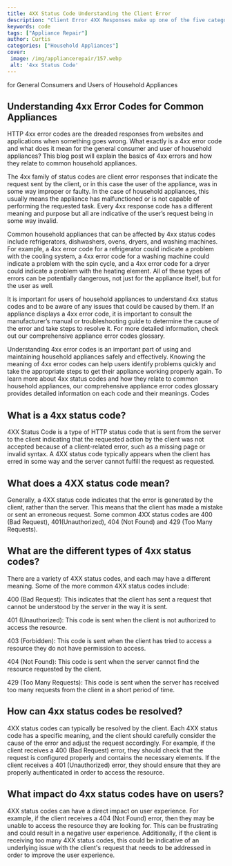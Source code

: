 ```yaml
---
title: 4XX Status Code Understanding the Client Error
description: "Client Error 4XX Responses make up one of the five categories of server responses when a user submits an HTTP request This article looks deeper into identifying understanding and mitigating errors in 4XX responses to create the best possible user experience"
keywords: code
tags: ["Appliance Repair"]
author: Curtis
categories: ["Household Appliances"]
cover: 
 image: /img/appliancerepair/157.webp
 alt: '4xx Status Code'
---
```

for General Consumers and Users of Household Appliances

## Understanding 4xx Error Codes for Common Appliances

HTTP 4xx error codes are the dreaded responses from websites and applications when something goes wrong. What exactly is a 4xx error code and what does it mean for the general consumer and user of household appliances? This blog post will explain the basics of 4xx errors and how they relate to common household appliances.

The 4xx family of status codes are client error responses that indicate the request sent by the client, or in this case the user of the appliance, was in some way improper or faulty. In the case of household appliances, this usually means the appliance has malfunctioned or is not capable of performing the requested task. Every 4xx response code has a different meaning and purpose but all are indicative of the user’s request being in some way invalid.

Common household appliances that can be affected by 4xx status codes include refrigerators, dishwashers, ovens, dryers, and washing machines. For example, a 4xx error code for a refrigerator could indicate a problem with the cooling system, a 4xx error code for a washing machine could indicate a problem with the spin cycle, and a 4xx error code for a dryer could indicate a problem with the heating element. All of these types of errors can be potentially dangerous, not just for the appliance itself, but for the user as well.

It is important for users of household appliances to understand 4xx status codes and to be aware of any issues that could be caused by them. If an appliance displays a 4xx error code, it is important to consult the manufacturer’s manual or troubleshooting guide to determine the cause of the error and take steps to resolve it. For more detailed information, check out our comprehensive appliance error codes glossary.

Understanding 4xx error codes is an important part of using and maintaining household appliances safely and effectively. Knowing the meaning of 4xx error codes can help users identify problems quickly and take the appropriate steps to get their appliance working properly again. To learn more about 4xx status codes and how they relate to common household appliances, our comprehensive appliance error codes glossary provides detailed information on each code and their meanings.
Codes

## What is a 4xx status code?

4XX Status Code is a type of HTTP status code that is sent from the server to the client indicating that the requested action by the client was not accepted because of a client-related error, such as a missing page or invalid syntax. A 4XX status code typically appears when the client has erred in some way and the server cannot fulfill the request as requested. 

## What does a 4XX status code mean?

Generally, a 4XX status code indicates that the error is generated by the client, rather than the server. This means that the client has made a mistake or sent an erroneous request. Some common 4XX status codes are 400 (Bad Request), 401(Unauthorized), 404 (Not Found) and 429 (Too Many Requests).

## What are the different types of 4xx status codes?

There are a variety of 4XX status codes, and each may have a different meaning. Some of the more common 4XX status codes include: 

400 (Bad Request): This indicates that the client has sent a request that cannot be understood by the server in the way it is sent.

401 (Unauthorized): This code is sent when the client is not authorized to access the resource.

403 (Forbidden): This code is sent when the client has tried to access a resource they do not have permission to access.

404 (Not Found): This code is sent when the server cannot find the resource requested by the client.

429 (Too Many Requests): This code is sent when the server has received too many requests from the client in a short period of time.

## How can 4xx status codes be resolved?

4XX status codes can typically be resolved by the client. Each 4XX status code has a specific meaning, and the client should carefully consider the cause of the error and adjust the request accordingly. For example, if the client receives a 400 (Bad Request) error, they should check that the request is configured properly and contains the necessary elements. If the client receives a 401 (Unauthorized) error, they should ensure that they are properly authenticated in order to access the resource.

## What impact do 4xx status codes have on users?

4XX status codes can have a direct impact on user experience. For example, if the client receives a 404 (Not Found) error, then they may be unable to access the resource they are looking for. This can be frustrating and could result in a negative user experience. Additionally, if the client is receiving too many 4XX status codes, this could be indicative of an underlying issue with the client's request that needs to be addressed in order to improve the user experience.
